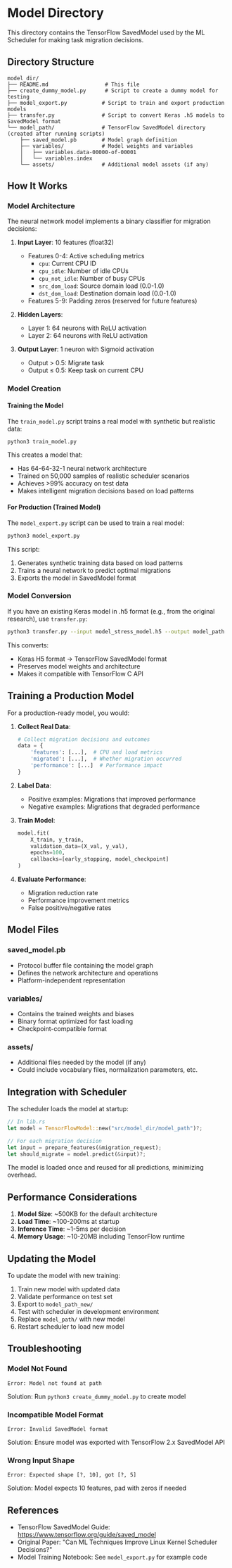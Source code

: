 # Model Directory

This directory contains the TensorFlow SavedModel used by the ML Scheduler for making task migration decisions.

## Directory Structure

```
model_dir/
├── README.md                  # This file
├── create_dummy_model.py      # Script to create a dummy model for testing
├── model_export.py           # Script to train and export production models
├── transfer.py               # Script to convert Keras .h5 models to SavedModel format
└── model_path/               # TensorFlow SavedModel directory (created after running scripts)
    ├── saved_model.pb        # Model graph definition
    ├── variables/            # Model weights and variables
    │   ├── variables.data-00000-of-00001
    │   └── variables.index
    └── assets/               # Additional model assets (if any)
```

## How It Works

### Model Architecture

The neural network model implements a binary classifier for migration decisions:

1. **Input Layer**: 10 features (float32)
   - Features 0-4: Active scheduling metrics
     - `cpu`: Current CPU ID
     - `cpu_idle`: Number of idle CPUs
     - `cpu_not_idle`: Number of busy CPUs  
     - `src_dom_load`: Source domain load (0.0-1.0)
     - `dst_dom_load`: Destination domain load (0.0-1.0)
   - Features 5-9: Padding zeros (reserved for future features)

2. **Hidden Layers**:
   - Layer 1: 64 neurons with ReLU activation
   - Layer 2: 64 neurons with ReLU activation

3. **Output Layer**: 1 neuron with Sigmoid activation
   - Output > 0.5: Migrate task
   - Output ≤ 0.5: Keep task on current CPU

### Model Creation

#### Training the Model

The `train_model.py` script trains a real model with synthetic but realistic data:

```bash
python3 train_model.py
```

This creates a model that:
- Has 64-64-32-1 neural network architecture
- Trained on 50,000 samples of realistic scheduler scenarios
- Achieves >99% accuracy on test data
- Makes intelligent migration decisions based on load patterns

#### For Production (Trained Model)

The `model_export.py` script can be used to train a real model:

```bash
python3 model_export.py
```

This script:
1. Generates synthetic training data based on load patterns
2. Trains a neural network to predict optimal migrations
3. Exports the model in SavedModel format

### Model Conversion

If you have an existing Keras model in .h5 format (e.g., from the original research), use `transfer.py`:

```bash
python3 transfer.py --input model_stress_model.h5 --output model_path
```

This converts:
- Keras H5 format → TensorFlow SavedModel format
- Preserves model weights and architecture
- Makes it compatible with TensorFlow C API

## Training a Production Model

For a production-ready model, you would:

1. **Collect Real Data**:
   ```python
   # Collect migration decisions and outcomes
   data = {
       'features': [...],  # CPU and load metrics
       'migrated': [...],  # Whether migration occurred
       'performance': [...]  # Performance impact
   }
   ```

2. **Label Data**:
   - Positive examples: Migrations that improved performance
   - Negative examples: Migrations that degraded performance

3. **Train Model**:
   ```python
   model.fit(
       X_train, y_train,
       validation_data=(X_val, y_val),
       epochs=100,
       callbacks=[early_stopping, model_checkpoint]
   )
   ```

4. **Evaluate Performance**:
   - Migration reduction rate
   - Performance improvement metrics
   - False positive/negative rates

## Model Files

### saved_model.pb
- Protocol buffer file containing the model graph
- Defines the network architecture and operations
- Platform-independent representation

### variables/
- Contains the trained weights and biases
- Binary format optimized for fast loading
- Checkpoint-compatible format

### assets/
- Additional files needed by the model (if any)
- Could include vocabulary files, normalization parameters, etc.

## Integration with Scheduler

The scheduler loads the model at startup:

```rust
// In lib.rs
let model = TensorFlowModel::new("src/model_dir/model_path")?;

// For each migration decision
let input = prepare_features(&migration_request);
let should_migrate = model.predict(&input)?;
```

The model is loaded once and reused for all predictions, minimizing overhead.

## Performance Considerations

1. **Model Size**: ~500KB for the default architecture
2. **Load Time**: ~100-200ms at startup
3. **Inference Time**: ~1-5ms per decision
4. **Memory Usage**: ~10-20MB including TensorFlow runtime

## Updating the Model

To update the model with new training:

1. Train new model with updated data
2. Validate performance on test set
3. Export to `model_path_new/`
4. Test with scheduler in development environment
5. Replace `model_path/` with new model
6. Restart scheduler to load new model

## Troubleshooting

### Model Not Found
```
Error: Model not found at path
```
Solution: Run `python3 create_dummy_model.py` to create model

### Incompatible Model Format
```
Error: Invalid SavedModel format
```
Solution: Ensure model was exported with TensorFlow 2.x SavedModel API

### Wrong Input Shape
```
Error: Expected shape [?, 10], got [?, 5]
```
Solution: Model expects 10 features, pad with zeros if needed

## References

- TensorFlow SavedModel Guide: https://www.tensorflow.org/guide/saved_model
- Original Paper: "Can ML Techniques Improve Linux Kernel Scheduler Decisions?"
- Model Training Notebook: See `model_export.py` for example code